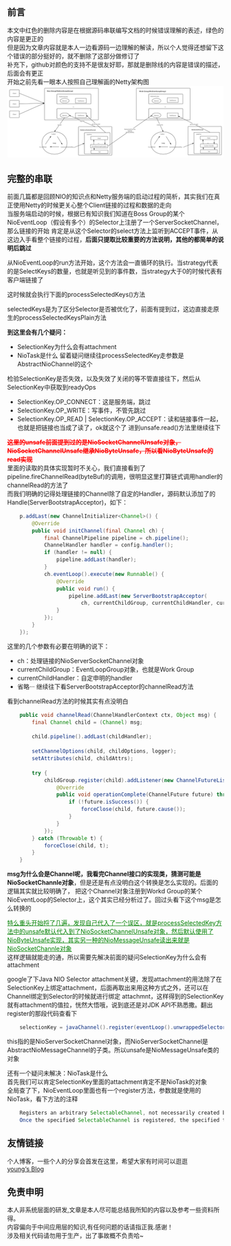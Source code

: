 ## 前言

本文中红色的删除内容是在根据源码串联编写文档的时候错误理解的表述，绿色的内容是更正的  
但是因为文章内容就是本人一边看源码一边理解的解读，所以个人觉得还想留下这个错误的部分挺好的，就不删除了这部分做修订了  
补充下，github对颜色的支持不是很友好耶，那就是删除线的内容是错误的描述，后面会有更正  
开始之前先看一眼本人按照自己理解画的Netty架构图
![netty架构图](images/Netty架构图.png)

## 完整的串联

前面几篇都是回顾NIO的知识点和Netty服务端的启动过程的简析，其实我们在真正使用Netty的时候更关心整个Client链接的过程和数据的走向  
当服务端启动的时候，根据已有知识我们知道在Boss Group的某个NioEventLoop（假设有多个）的Selector上注册了一个ServerSocketChannel，那么链接的开始
肯定是从这个Selector的select方法上监听到ACCEPT事件，从这边入手看整个链接的过程，**后面只提取比较重要的方法说明，其他的都简单的说明后跳过**  

从NioEventLoop的run方法开始，这个方法会一直循环的执行。当strategy代表的是SelectKeys的数量，也就是听见到的事件数，当strategy大于0的时候代表有客户端链接了  

这时候就会执行下面的processSelectedKeys()方法  

selectedKeys是为了区分Selector是否被优化了，前面有提到过，这边直接走原生的processSelectedKeysPlain方法  

**到这里会有几个疑问：**  
- SelectionKey为什么会有attachment
- NioTask是什么 
留着疑问继续往processSelectedKey走参数是AbstractNioChannel的这个 
  
检验SelectionKey是否失效，以及失效了关闭的等不管直接往下，然后从SelectionKey中获取到readyOps
- SelectionKey.OP_CONNECT：这是服务端，跳过
- SelectionKey.OP_WRITE：写事件，不管先跳过
- SelectionKey.OP_READ | SelectionKey.OP_ACCEPT：读和链接事件一起，也就是把链接也当成了读了，ok就这个了
进到unsafe.read()方法里继续往下  

<font color=#FF0000>~~**这里的unsafe前面提到过的是NioSocketChannelUnsafe对象，NioSocketChannelUnsafe继承NioByteUnsafe，所以看NioByteUnsafe的read实现**~~</font>    
里面的读取的具体实现暂时不关心，我们直接看到了pipeline.fireChannelRead(byteBuf)的调用，很明显这里打算链式调用handler的channelRead的方法了  
而我们明确的记得处理链接的Channel除了自定的Handler，源码默认添加了的Handle(ServerBootstrapAcceptor)，如下：
```java
    p.addLast(new ChannelInitializer<Channel>() {
        @Override
        public void initChannel(final Channel ch) {
            final ChannelPipeline pipeline = ch.pipeline();
            ChannelHandler handler = config.handler();
            if (handler != null) {
                pipeline.addLast(handler);
            }
            ch.eventLoop().execute(new Runnable() {
                @Override
                public void run() {
                    pipeline.addLast(new ServerBootstrapAcceptor(
                        ch, currentChildGroup, currentChildHandler, currentChildOptions, currentChildAttrs));
                }
            });
        }
    });
```
这里的几个参数有必要在明确的说下：
- ch：处理链接的NioServerSocketChannel对象
- currentChildGroup：EventLoopGroup对象，也就是Work Group
- currentChildHandler：自定申明的handler
- 省略···
继续往下看ServerBootstrapAcceptor的channelRead方法  
  
看到channelRead方法的时候其实有点没明白
```java
    public void channelRead(ChannelHandlerContext ctx, Object msg) {
        final Channel child = (Channel) msg;

        child.pipeline().addLast(childHandler);

        setChannelOptions(child, childOptions, logger);
        setAttributes(child, childAttrs);

        try {
            childGroup.register(child).addListener(new ChannelFutureListener() {
                @Override
                public void operationComplete(ChannelFuture future) throws Exception {
                    if (!future.isSuccess()) {
                        forceClose(child, future.cause());
                    }
                }
            });
        } catch (Throwable t) {
            forceClose(child, t);
        }
    }
```
**msg为什么会是Channel呢，我看完Channel接口的实现类，猜测可能是NioSocketChannle对象**，但是还是有点没明白这个转换是怎么实现的。后面的逻辑其实就比较明确了，
把这个Channel对象注册到Workd Group的某个NioEventLoop的Selector上，这个其实已经分析过了。回过头看下这个msg是怎么转换的  

<font color=#008000><u>特么重头开始捋了几遍，发现自己代入了一个误区，就是processSelectedKey方法中的unsafe默认代入到了NioSocketChannelUnsafe对象，然后默认使用了NioByteUnsafe实现，其实另一种的NioMessageUnsafe读出来就是
NioSocketChannle对象</u></font>    
这样逻辑就能走的通，所以需要先解决前面的疑问SelectionKey为什么会有attachment  

google了下Java NIO Selector attachment关键，发现attachment的用法除了在SelectionKey上绑定attachment，后面再取出来用这种方式之外，还可以在Channel绑定到Selector的时候就进行绑定
attachmnt，这样得到的SelectionKey就有attachment的值拉，恍然大悟哦，说到底还是对JDK API不熟悉撒。翻出register的那段代码查看下
```java
    selectionKey = javaChannel().register(eventLoop().unwrappedSelector(), 0, this);
```
this指的是NioServerSocketChannel对象，而NioServerSocketChannel是AbstractNioMessageChannel的子类。所以unsafe是NioMessageUnsafe类的对象

还有一个疑问未解决：NioTask是什么  
首先我们可以肯定SelectionKey里面的attachment肯定不是NioTask的对象  
全局查了下，NioEventLoop里面也有一个register方法，参数就是使用的NioTask，看下方法的注释
```java
    Registers an arbitrary SelectableChannel, not necessarily created by Netty, to the Selector of this event loop.
    Once the specified SelectableChannel is registered, the specified task will be executed by this event loop when the SelectableChannel is ready.
```

## 友情链接

个人博客，一些个人的分享会首发在这里，希望大家有时间可以逛逛  
[young‘s Blog](https://youngjw.com/)

## 免责申明

本人非系统层面的研发,文章是本人尽可能总结我所知的内容以及参考一些资料所得。  
内容偏向于中间应用层的知识,有任何问题的话请指正我.感谢！  
涉及相关代码请勿用于生产，出了事故概不负责哈~
